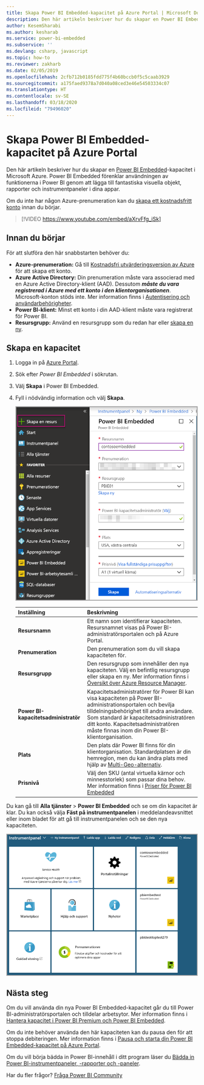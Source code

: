 ```yaml
---
title: Skapa Power BI Embedded-kapacitet på Azure Portal | Microsoft Docs
description: Den här artikeln beskriver hur du skapar en Power BI Embedded-kapacitet i Microsoft Azure.
author: KesemSharabi
ms.author: kesharab
ms.service: power-bi-embedded
ms.subservice: ''
ms.devlang: csharp, javascript
ms.topic: how-to
ms.reviewer: zakharb
ms.date: 02/05/2019
ms.openlocfilehash: 2cfb712b0185fdd775f4b60bccb0f5c5caab3929
ms.sourcegitcommit: a175faed9378a7d040a08ced3e46e54503334c07
ms.translationtype: HT
ms.contentlocale: sv-SE
ms.lasthandoff: 03/18/2020
ms.locfileid: "79496020"
---
```

# <a name="create-power-bi-embedded-capacity-in-the-azure-portal"></a>Skapa Power BI Embedded-kapacitet på Azure Portal

Den här artikeln beskriver hur du skapar en [Power BI Embedded](azure-pbie-what-is-power-bi-embedded.md)-kapacitet i Microsoft Azure. Power BI Embedded förenklar användningen av funktionerna i Power BI genom att lägga till fantastiska visuella objekt, rapporter och instrumentpaneler i dina appar.

Om du inte har någon Azure-prenumeration kan du [skapa ett kostnadsfritt konto](https://azure.microsoft.com/free/) innan du börjar.

> [!VIDEO https://www.youtube.com/embed/aXrvFfg_iSk]

## <a name="before-you-begin"></a>Innan du börjar

För att slutföra den här snabbstarten behöver du:

* **Azure-prenumeration:** Gå till [Kostnadsfri utvärderingsversion av Azure](https://azure.microsoft.com/free/) för att skapa ett konto.
* **Azure Active Directory:** Din prenumeration måste vara associerad med en Azure Active Directory-klient (AAD). Dessutom ***måste du vara registrerad i Azure med ett konto i den klientorganisationen***. Microsoft-konton stöds inte. Mer information finns i [Autentisering och användarbehörigheter](https://docs.microsoft.com/azure/analysis-services/analysis-services-manage-users).
* **Power BI-klient:** Minst ett konto i din AAD-klient måste vara registrerat för Power BI.
* **Resursgrupp:** Använd en resursgrupp som du redan har eller [skapa en ny](https://docs.microsoft.com/azure/azure-resource-manager/resource-group-overview).

## <a name="create-a-capacity"></a>Skapa en kapacitet

1. Logga in på [Azure Portal](https://portal.azure.com/).

2. Sök efter *Power BI Embedded* i sökrutan.

3. Välj **Skapa** i Power BI Embedded.

4. Fyll i nödvändig information och välj **Skapa**.

    ![Fält som du fyller i för att skapa ny kapacitet](media/azure-pbie-create-capacity/azure-portal-create-power-bi-embedded.png)

    |Inställning |Beskrivning |
    |---------|---------|
    |**Resursnamn**|Ett namn som identifierar kapaciteten. Resursnamnet visas på Power BI-administratörsportalen och på Azure Portal.|
    |**Prenumeration**|Den prenumeration som du vill skapa kapaciteten för.|
    |**Resursgrupp**|Den resursgrupp som innehåller den nya kapaciteten. Välj en befintlig resursgrupp eller skapa en ny. Mer information finns i [Översikt över Azure Resource Manager](https://docs.microsoft.com/azure/azure-resource-manager/resource-group-overview).|
    |**Power BI-kapacitetsadministratör**|Kapacitetsadministratörer för Power BI kan visa kapaciteten på Power BI-administrationsportalen och bevilja tilldelningsbehörighet till andra användare. Som standard är kapacitetsadministratören ditt konto. Kapacitetsadministratören måste finnas inom din Power BI-klientorganisation.|
    |**Plats**|Den plats där Power BI finns för din klientorganisation. Standardplatsen är din hemregion, men du kan ändra plats med hjälp av [Multi-Geo-alternativ](embedded-multi-geo.md).
    |**Prisnivå**|Välj den SKU (antal virtuella kärnor och minnesstorlek) som passar dina behov.  Mer information finns i [Priser för Power BI Embedded](https://azure.microsoft.com/pricing/details/power-bi-embedded/)|

Du kan gå till **Alla tjänster** > **Power BI Embedded** och se om din kapacitet är klar. Du kan också välja **Fäst på instrumentpanelen** i meddelandeavsnittet eller inom bladet för att gå till instrumentpanelen och se den nya kapaciteten.

![Instrumentpanelen för Azure Portal med Power BI Embedded-kapacitet](media/azure-pbie-create-capacity/azure-portal-dashboard.png)

## <a name="next-steps"></a>Nästa steg

Om du vill använda din nya Power BI Embedded-kapacitet går du till Power BI-administratörsportalen och tilldelar arbetsytor. Mer information finns i [Hantera kapacitet i Power BI Premium och Power BI Embedded](https://powerbi.microsoft.com/documentation/powerbi-admin-premium-manage/).

Om du inte behöver använda den här kapaciteten kan du pausa den för att stoppa debiteringen. Mer information finns i [Pausa och starta din Power BI Embedded-kapacitet på Azure Portal](azure-pbie-pause-start.md).

Om du vill börja bädda in Power BI-innehåll i ditt program läser du [Bädda in Power BI-instrumentpaneler, -rapporter och -paneler](https://powerbi.microsoft.com/documentation/powerbi-developer-embedding-content/).

Har du fler frågor? [Fråga Power BI Community](https://community.powerbi.com/)
